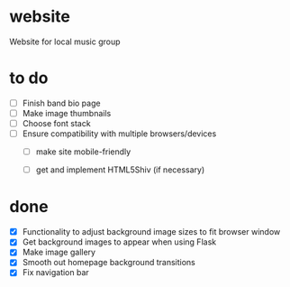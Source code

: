 # website
Website for local music group

# to do
- [ ] Finish band bio page
- [ ] Make image thumbnails
- [ ] Choose font stack
- [ ] Ensure compatibility with multiple browsers/devices
   - [ ] make site mobile-friendly
   - [ ] get and implement HTML5Shiv (if necessary)


# done
- [x] Functionality to adjust background image sizes to fit browser window
- [X] Get background images to appear when using Flask
- [X] Make image gallery
- [X] Smooth out homepage background transitions
- [X] Fix navigation bar
